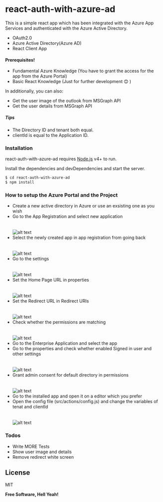 # react-auth-with-azure-ad

This is a simple react app which has been integrated with the Azure App Services and authenticated with the Azure Active Directory.

  - OAuth2.0
  - Azure Active Directory(Azure AD)
  - React Client App

#### Prerequisites!

  - Fundamental Azure Knowledge (You have to grant the access for the app from the Azure Portal)
  - Basic React Knowledge (Just for further development 😊 )

In additionally, you can also:
  - Get the user image of the outlook from MSGraph API
  - Get the user details from MSGraph API

##### Tips
  - The Directory ID and tenant both equal.
  - clientId is equal to the Application ID.

### Installation

react-auth-with-azure-ad requires [Node.js](https://nodejs.org/) v4+ to run.

Install the dependencies and devDependencies and start the server.

```sh
$ cd react-auth-with-azure-ad
$ npm install
```

### How to setup the Azure Portal and the Project
  - Create a new active directory in Azure or use an exsisting one as you wish
  - Go to the App Registration and select new application <br/><br/><br/>
  ![alt text](https://github.com/dushanrandika/react-auth-with-azure-ad/blob/master/readmeImages/app%20registaration.PNG?raw=true)
  - Select the newly created app in app registration from going back<br/><br/><br/>
   ![alt text](https://github.com/dushanrandika/react-auth-with-azure-ad/blob/master/readmeImages/SelectApp.PNG?raw=true)
  - Go to the settings<br/><br/><br/>
     ![alt text](https://github.com/dushanrandika/react-auth-with-azure-ad/blob/master/readmeImages/InkedSetting_LI.jpg?raw=true)
  - Set the Home Page URL in properties<br/><br/><br/>
       ![alt text](https://github.com/dushanrandika/react-auth-with-azure-ad/blob/master/readmeImages/HomePageUrl.PNG?raw=true)
  - Set the Redirect URL in Redirect URIs<br/><br/><br/>
  ![alt text](https://github.com/dushanrandika/react-auth-with-azure-ad/blob/master/readmeImages/RedirectUrl.PNG?raw=true)
  - Check whether the permissions are matching<br/><br/><br/>
  ![alt text](https://github.com/dushanrandika/react-auth-with-azure-ad/blob/master/readmeImages/Permissions.PNG?raw=true)
  - Go to the Enterprise Application and select the app
  - Go to the properties and check whether enabled Signed in user and other settings<br/><br/><br/>
  ![alt text](https://github.com/dushanrandika/react-auth-with-azure-ad/blob/master/readmeImages/EnterpriseAppSettings.PNG?raw=true)
  - Grant admin consent for default directory in permissions<br/><br/><br/>
    ![alt text](https://github.com/dushanrandika/react-auth-with-azure-ad/blob/master/readmeImages/RequiredPermissionsEnsureInEnterpriseApp.PNG?raw=true)
  - Go to the installed app and open it on a editor which you prefer
  - Open the config file (src/actions/config.js) and change the variables of tenat and clientId<br/><br/><br/>
    ![alt text](https://github.com/dushanrandika/react-auth-with-azure-ad/blob/master/readmeImages/InkedChangeTheCode_LI.jpg?raw=true)

### Todos

 - Write MORE Tests
 - Show user image and details
 - Remove redirect white screen

License
----

MIT


**Free Software, Hell Yeah!**

